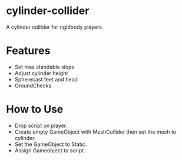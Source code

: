 # cylinder-collider
A cylinder collider for rigidbody players.

# Features
* Set max standable slope
* Adjust cylinder height
* Spherecast feet and head
* GroundChecks

# How to Use
* Drop script on player.
* Create empty GameObject with MeshCollider then set the mesh to cylinder.
* Set the GameObject to Static.
* Assign Gameobject to script.
